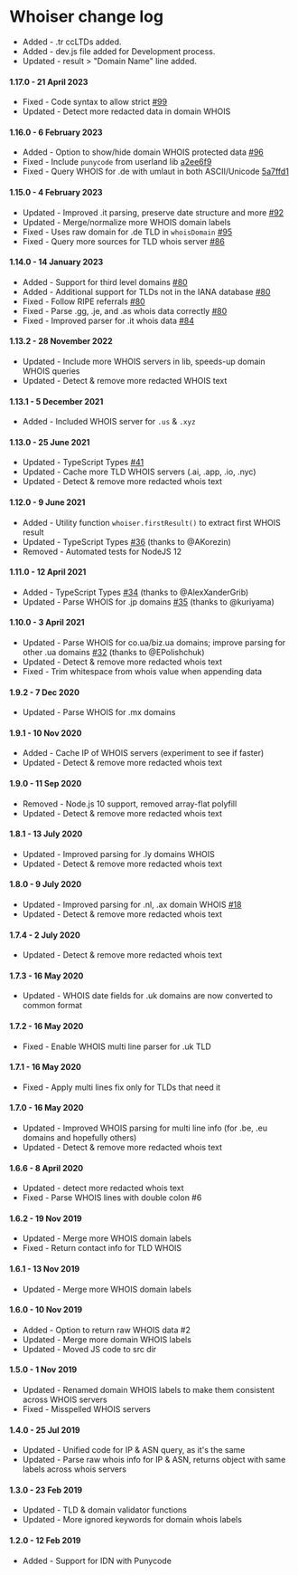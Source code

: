 # Whoiser change log

- Added - .tr ccLTDs added.
- Added - dev.js file added for Development process.
- Updated - result > "Domain Name" line added.

#### 1.17.0 - 21 April 2023

- Fixed - Code syntax to allow strict [#99](https://github.com/LayeredStudio/whoiser/pull/99)
- Updated - Detect more redacted data in domain WHOIS

#### 1.16.0 - 6 February 2023

- Added - Option to show/hide domain WHOIS protected data [#96](https://github.com/LayeredStudio/whoiser/pull/96)
- Fixed - Include `punycode` from userland lib [a2ee6f9](https://github.com/LayeredStudio/whoiser/commit/a2ee6f9d338ff44aeaf57d61adde3df454ff2d07)
- Fixed - Query WHOIS for .de with umlaut in both ASCII/Unicode [5a7ffd1](https://github.com/LayeredStudio/whoiser/commit/5a7ffd133a4a11d8fd701b4b4d65a033c81012a8)

#### 1.15.0 - 4 February 2023

- Updated - Improved .it parsing, preserve date structure and more [#92](https://github.com/LayeredStudio/whoiser/pull/92)
- Updated - Merge/normalize more WHOIS domain labels
- Fixed - Uses raw domain for .de TLD in `whoisDomain` [#95](https://github.com/LayeredStudio/whoiser/pull/95)
- Fixed - Query more sources for TLD whois server [#86](https://github.com/LayeredStudio/whoiser/pull/86)

#### 1.14.0 - 14 January 2023

- Added - Support for third level domains [#80](https://github.com/LayeredStudio/whoiser/pull/80)
- Added - Additional support for TLDs not in the IANA database [#80](https://github.com/LayeredStudio/whoiser/pull/80)
- Fixed - Follow RIPE referrals [#80](https://github.com/LayeredStudio/whoiser/pull/80)
- Fixed - Parse .gg, .je, and .as whois data correctly [#80](https://github.com/LayeredStudio/whoiser/pull/80)
- Fixed - Improved parser for .it whois data [#84](https://github.com/LayeredStudio/whoiser/pull/84)

#### 1.13.2 - 28 November 2022

- Updated - Include more WHOIS servers in lib, speeds-up domain WHOIS queries
- Updated - Detect & remove more redacted WHOIS text

#### 1.13.1 - 5 December 2021

- Added - Included WHOIS server for `.us` & `.xyz`

#### 1.13.0 - 25 June 2021

- Updated - TypeScript Types [#41](https://github.com/LayeredStudio/whoiser/pull/41)
- Updated - Cache more TLD WHOIS servers (.ai, .app, .io, .nyc)
- Updated - Detect & remove more redacted whois text

#### 1.12.0 - 9 June 2021

- Added - Utility function `whoiser.firstResult()` to extract first WHOIS result
- Updated - TypeScript Types [#36](https://github.com/LayeredStudio/whoiser/pull/36) (thanks to @AKorezin)
- Removed - Automated tests for NodeJS 12

#### 1.11.0 - 12 April 2021

- Added - TypeScript Types [#34](https://github.com/LayeredStudio/whoiser/pull/34) (thanks to @AlexXanderGrib)
- Updated - Parse WHOIS for .jp domains [#35](https://github.com/LayeredStudio/whoiser/pull/35) (thanks to @kuriyama)

#### 1.10.0 - 3 April 2021
- Updated - Parse WHOIS for co.ua/biz.ua domains; improve parsing for other .ua domains [#32](https://github.com/LayeredStudio/whoiser/pull/32) (thanks to @EPolishchuk)
- Updated - Detect & remove more redacted whois text
- Fixed - Trim whitespace from whois value when appending data

#### 1.9.2 - 7 Dec 2020
- Updated - Parse WHOIS for .mx domains

#### 1.9.1 - 10 Nov 2020
- Added - Cache IP of WHOIS servers (experiment to see if faster)
- Updated - Detect & remove more redacted whois text

#### 1.9.0 - 11 Sep 2020
- Removed - Node.js 10 support, removed array-flat polyfill
- Updated - Detect & remove more redacted whois text

#### 1.8.1 - 13 July 2020
- Updated - Improved parsing for .ly domains WHOIS
- Updated - Detect & remove more redacted whois text

#### 1.8.0 - 9 July 2020
- Updated - Improved parsing for .nl, .ax domain WHOIS [#18](https://github.com/LayeredStudio/whoiser/pull/18)
- Updated - Detect & remove more redacted whois text

#### 1.7.4 - 2 July 2020
- Updated - Detect & remove more redacted whois text

#### 1.7.3 - 16 May 2020
- Updated - WHOIS date fields for .uk domains are now converted to common format

#### 1.7.2 - 16 May 2020
- Fixed - Enable WHOIS multi line parser for .uk TLD

#### 1.7.1 - 16 May 2020
- Fixed - Apply multi lines fix only for TLDs that need it

#### 1.7.0 - 16 May 2020
- Updated - Improved WHOIS parsing for multi line info (for .be, .eu domains and hopefully others)
- Updated - Detect & remove more redacted whois text

#### 1.6.6 - 8 April 2020
- Updated - detect more redacted whois text
- Fixed - Parse WHOIS lines with double colon #6

#### 1.6.2 - 19 Nov 2019
- Updated - Merge more WHOIS domain labels
- Fixed - Return contact info for TLD WHOIS

#### 1.6.1 - 13 Nov 2019
- Updated - Merge more WHOIS domain labels

#### 1.6.0 - 10 Nov 2019
- Added - Option to return raw WHOIS data #2
- Updated - Merge more domain WHOIS labels
- Updated - Moved JS code to src dir

#### 1.5.0 - 1 Nov 2019
- Updated - Renamed domain WHOIS labels to make them consistent across WHOIS servers
- Fixed - Misspelled WHOIS servers

#### 1.4.0 - 25 Jul 2019
- Updated - Unified code for IP & ASN query, as it's the same
- Updated - Parse raw whois info for IP & ASN, returns object with same labels across whois servers

#### 1.3.0 - 23 Feb 2019
- Updated - TLD & domain validator functions
- Updated - More ignored keywords for domain whois labels

#### 1.2.0 - 12 Feb 2019
- Added - Support for IDN with Punycode
